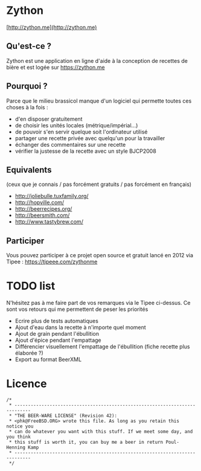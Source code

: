 Zython
======

[http://zython.me](http://zython.me)




Qu'est-ce ?
-----------

Zython est une application en ligne d'aide à la conception de recettes de bière et est logée sur https://zython.me


Pourquoi ?
----------

Parce que le milieu brassicol manque d'un logiciel qui permette toutes ces choses à la fois : 

 * d'en disposer gratuitement
 * de choisir les unités locales (métrique/impérial...)
 * de pouvoir s'en servir quelque soit l'ordinateur utilisé
 * partager une recette privée avec quelqu'un pour la travailler
 * échanger des commentaires sur une recette
 * vérifier la justesse de la recette avec un style BJCP2008


Equivalents
-----------

(ceux que je connais / pas forcément gratuits / pas forcément en français)

 * http://joliebulle.tuxfamily.org/
 * http://hopville.com/
 * http://beerrecipes.org/
 * http://beersmith.com/
 * http://www.tastybrew.com/


Participer
----------

Vous pouvez participer à ce projet open source et gratuit lancé en 2012 via Tipee : https://tipeee.com/zythonme



TODO list
=========

N'hésitez pas à me faire part de vos remarques via le Tipee ci-dessus. Ce sont vos retours qui me permettent de peser les priorités

 * Ecrire plus de tests automatiques
 * Ajout d'eau dans la recette à n'importe quel moment
 * Ajout de grain pendant l'ébullition
 * Ajout d'épice pendant l'empattage
 * Différencier visuellement l'empattage de l'ébullition (fiche recette plus élaborée ?)
 * Export au format BeerXML


Licence
=======

    /*
     * ----------------------------------------------------------------------------
     * "THE BEER-WARE LICENSE" (Revision 42):
     * <phk@FreeBSD.ORG> wrote this file. As long as you retain this notice you
     * can do whatever you want with this stuff. If we meet some day, and you think
     * this stuff is worth it, you can buy me a beer in return Poul-Henning Kamp
     * ----------------------------------------------------------------------------
     */

